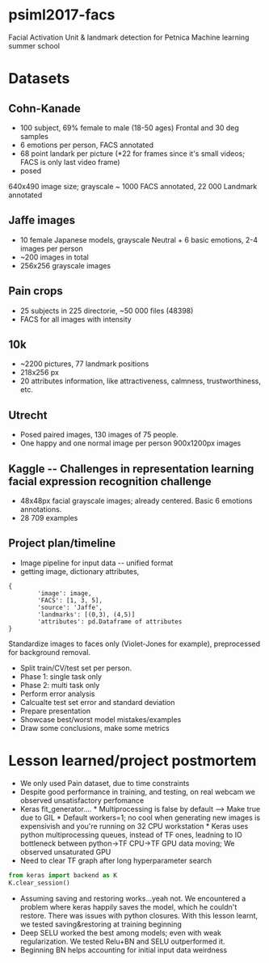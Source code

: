 # psiml2017-facs
Facial Activation Unit &amp; landmark detection for Petnica Machine learning summer school

# Datasets

## Cohn-Kanade

* 100 subject, 69% female to male (18-50 ages)
Frontal and 30 deg samples
* 6 emotions per person, FACS annotated
* 68 point landark per picture (*22 for frames since it's small videos; FACS is only last video frame)
* posed

640x490 image size; grayscale
~ 1000 FACS annotated, 22 000 Landmark annotated

## Jaffe images

* 10 female Japanese models, grayscale
Neutral + 6 basic emotions, 2-4 images per person
* ~200 images in total
* 256x256 grayscale images

## Pain crops

* 25 subjects in 225 directorie, ~50 000 files (48398)
* FACS for all images with intensity

## 10k 

* ~2200 pictures, 77 landmark positions
* 218x256 px
* 20 attributes information, like attractiveness, calmness, trustworthiness, etc.

## Utrecht 

* Posed paired images, 130 images of 75 people.
* One happy and one normal image per person
900x1200px images

## Kaggle -- Challenges in representation learning facial expression recognition challenge

* 48x48px facial grayscale images; already centered. Basic 6 emotions annotations.
* 28 709 examples


## Project plan/timeline

* Image pipeline for input data -- unified format
* getting image, dictionary attributes, 
```
{
        'image': image, 
        'FACS': [1, 3, 5], 
        'source': 'Jaffe', 
        'landmarks': [(0,3), (4,5)]
        'attributes': pd.Dataframe of attributes
}
```
Standardize images to faces only (Violet-Jones for example), preprocessed for background removal.

* Split train/CV/test set per person.
* Phase 1: single task only
* Phase 2: multi task only
* Perform error analysis
* Calcualte test set error and standard deviation
* Prepare presentation
* Showcase best/worst model mistakes/examples
* Draw some conclusions, make some metrics


# Lesson learned/project postmortem

* We only used Pain dataset, due to time constraints
* Despite good performance in training, and testing, on real webcam we observed unsatisfactory perfomance
* Keras fit_generator....
        * Multiprocessing is false by default --> Make true due to GIL
        * Default workers=1; no cool when generating new images is expensivish and you're running on 32 CPU workstation
        * Keras uses python multiprocessing queues, instead of TF ones, leadning to IO bottleneck between python->TF CPU->TF GPU data moving; We observed unsaturated GPU
* Need to clear TF graph after long hyperparameter search
```python
from keras import backend as K
K.clear_session()
```
* Assuming saving and restoring works...yeah not. We encountered a problem where keras happily saves the model, which he couldn't restore. There was issues with python closures. With this lesson learnt, we tested saving&restoring at training beginning
* Deep SELU worked the best among models; even with weak regularization. We tested Relu+BN and SELU outperformed it.
* Beginning BN helps accounting for initial input data weirdness
